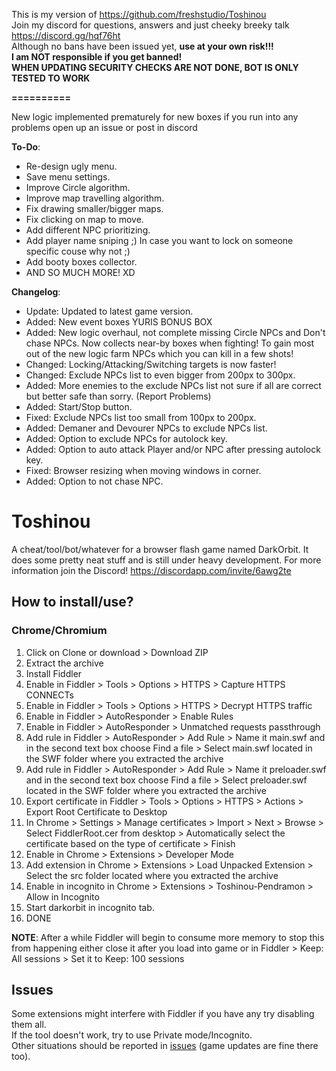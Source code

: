 This is my version of https://github.com/freshstudio/Toshinou <br>
Join my discord for questions, answers and just cheeky breeky talk https://discord.gg/hqf76ht<br>
Although no bans have been issued yet, <b>use at your own risk!!!</b> <br>
<b>I am NOT responsible if you get banned!</b> <br>
<b>WHEN UPDATING SECURITY CHECKS ARE NOT DONE, BOT IS ONLY TESTED TO WORK</b><br>

<b>==========</b><br>

New logic implemented prematurely for new boxes if you run into any problems open up an issue or post in discord <br>

<b>To-Do</b>:
  - Re-design ugly menu.
  - Save menu settings.
  - Improve Circle algorithm.
  - Improve map travelling algorithm.
  - Fix drawing smaller/bigger maps.
  - Fix clicking on map to move.
  - Add different NPC prioritizing.
  - Add player name sniping ;) In case you want to lock on someone specific couse why not ;)
  - Add booty boxes collector.
  - AND SO MUCH MORE! XD

<b>Changelog</b>:
  - Update: Updated to latest game version.
  - Added: New event boxes YURIS BONUS BOX
  - Added: New logic overhaul, not complete missing Circle NPCs and  Don't chase NPCs. Now collects near-by boxes when fighting! To gain most out of the new logic farm NPCs which you can kill in a few shots!
  - Changed: Locking/Attacking/Switching targets is now faster!
  - Changed: Exclude NPCs list to even bigger from 200px to 300px.
  - Added: More enemies to the exclude NPCs list not sure if all are correct but better safe than sorry. (Report Problems)
  - Added: Start/Stop button.
  - Fixed: Exclude NPCs list too small from 100px to 200px.
  - Added: Demaner and Devourer NPCs to exclude NPCs list.
  - Added: Option to exclude NPCs for autolock key.
  - Added: Option to auto attack Player and/or NPC after pressing autolock key.
  - Fixed: Browser resizing when moving windows in corner.
  - Added: Option to not chase NPC.



Toshinou
==========
A cheat/tool/bot/whatever for a browser flash game named DarkOrbit.
It does some pretty neat stuff and is still under heavy development.
For more information join the Discord! https://discordapp.com/invite/6awg2te

How to install/use?
----------

### Chrome/Chromium
1. Click on Clone or download > Download ZIP
2. Extract the archive
3. Install Fiddler
4. Enable in Fiddler > Tools > Options > HTTPS > Capture HTTPS CONNECTs
5. Enable in Fiddler > Tools > Options > HTTPS > Decrypt HTTPS traffic
6. Enable in Fiddler > AutoResponder > Enable Rules
7. Enable in Fiddler > AutoResponder > Unmatched requests passthrough 
8. Add rule in Fiddler > AutoResponder > Add Rule > Name it main.swf and in the second text box choose Find a file >
 Select main.swf located in the SWF folder where you extracted the archive
9. Add rule in Fiddler > AutoResponder > Add Rule > Name it preloader.swf and in the second text box choose Find a file >
 Select preloader.swf located in the SWF folder where you extracted the archive
10. Export certificate in Fiddler > Tools > Options > HTTPS > Actions > Export Root Certificate to Desktop
11. In Chrome > Settings > Manage certificates > Import > Next > Browse > Select FiddlerRoot.cer from desktop >
 Automatically select the certificate based on the type of certificate > Finish
12. Enable in Chrome > Extensions > Developer Mode
13. Add extension in Chrome > Extensions > Load Unpacked Extension > Select the src folder located where you extracted the archive
14. Enable in incognito in Chrome > Extensions > Toshinou-Pendramon > Allow in Incognito
15. Start darkorbit in incognito tab.
16. DONE

<b>NOTE</b>: After a while Fiddler will begin to consume more memory to stop this from happening either close it after you
load into game or in Fiddler > Keep: All sessions > Set it to Keep: 100 sessions

Issues
----------
Some extensions might interfere with Fiddler if you have any try disabling them all. <br>
If the tool doesn't work, try to use Private mode/Incognito. <br>
Other situations should be reported in [issues](../../issues) (game updates are fine there too).
